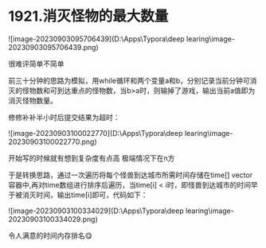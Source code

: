 # 1921.消灭怪物的最大数量

![image-20230903095706439](D:\Apps\Typora\deep learing\image-20230903095706439.png)

很难评简单不简单 

前三十分钟的思路为模拟，用while循环和两个变量a和b，分别记录当前分钟可消灭的怪物数和可到达重点的怪物数，当b>a时，则输掉了游戏，输出当前a值即为消灭怪物数量。

修修补补半小时后提交结果为超时：

![image-20230903100022770](D:\Apps\Typora\deep learing\image-20230903100022770.png)

开始写的时候就有想到复杂度有点高 极端情况下在n方

于是转换思路，通过一次遍历将每个怪兽到达城市所需时间存储在time[] vector容器中,再对time数组进行排序后遍历，当time[i] < i时，即怪兽到达城市的时间早于被消灭时间，输出time[i]即可，代码如下：

![image-20230903100334029](D:\Apps\Typora\deep learing\image-20230903100334029.png)

令人满意的时间内存排名😋